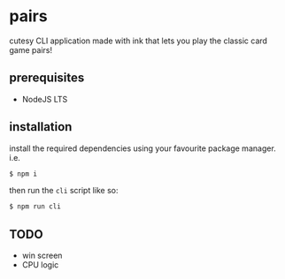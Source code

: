 # pairs

cutesy CLI application made with ink that lets you play the classic card game pairs!

## prerequisites
- NodeJS LTS

## installation
install the required dependencies using your favourite package manager. i.e.
```bash
$ npm i
```
then run the `cli` script like so:
```bash
$ npm run cli
```

## TODO
- win screen
- CPU logic